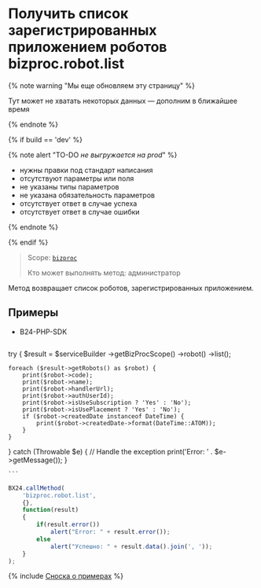 # Получить список зарегистрированных приложением роботов bizproc.robot.list

{% note warning "Мы еще обновляем эту страницу" %}

Тут может не хватать некоторых данных — дополним в ближайшее время

{% endnote %}

{% if build == 'dev' %}

{% note alert "TO-DO _не выгружается на prod_" %}

- нужны правки под стандарт написания
- отсутствуют параметры или поля
- не указаны типы параметров
- не указана обязательность параметров
- отсутствует ответ в случае успеха
- отсутствует ответ в случае ошибки

{% endnote %}

{% endif %}

> Scope: [`bizproc`](../../scopes/permissions.md)
>
> Кто может выполнять метод: администратор

Метод возвращает список роботов, зарегистрированных приложением.

## Примеры

- B24-PHP-SDK

    ```php
    
try {
    $result = $serviceBuilder
        ->getBizProcScope()
        ->robot()
        ->list();

    foreach ($result->getRobots() as $robot) {
        print($robot->code);
        print($robot->name);
        print($robot->handlerUrl);
        print($robot->authUserId);
        print($robot->isUseSubscription ? 'Yes' : 'No');
        print($robot->isUsePlacement ? 'Yes' : 'No');
        if ($robot->createdDate instanceof DateTime) {
            print($robot->createdDate->format(DateTime::ATOM));
        }
    }
} catch (Throwable $e) {
    // Handle the exception
    print('Error: ' . $e->getMessage());
}

    ```
```javascript
BX24.callMethod(
	'bizproc.robot.list',
	{},
	function(result)
	{
		if(result.error())
			alert("Error: " + result.error());
		else
			alert("Успешно: " + result.data().join(', '));
	}
);
```

{% include [Сноска о примерах](../../../_includes/examples.md) %}